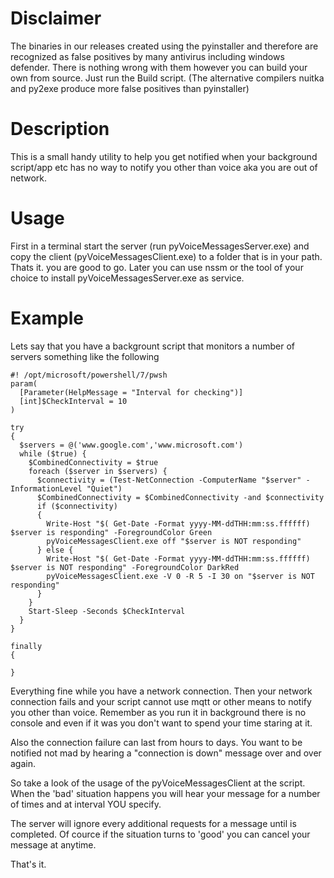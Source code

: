 # Disclaimer
The binaries in our releases created using the pyinstaller and therefore are recognized as false positives by many antivirus including windows defender. There is nothing wrong with them however you can build your own from source. Just run the Build script. (The alternative compilers nuitka and py2exe produce more false positives than pyinstaller)

# Description
This is a small handy utility to help you get notified when your background script/app etc has no way to notify you other than voice aka you are out of network.

# Usage
First in a terminal start the server (run pyVoiceMessagesServer.exe) and copy the client (pyVoiceMessagesClient.exe) to a folder that is in your path. Thats it. you are good to go. Later you can use nssm or the tool of your choice to install pyVoiceMessagesServer.exe as service.

# Example
Lets say that you have a backgrount script that monitors a number of servers something like the following

```
#! /opt/microsoft/powershell/7/pwsh
param(
  [Parameter(HelpMessage = "Interval for checking")]
  [int]$CheckInterval = 10
)

try
{
  $servers = @('www.google.com','www.microsoft.com')
  while ($true) {
    $CombinedConnectivity = $true
    foreach ($server in $servers) {
      $connectivity = (Test-NetConnection -ComputerName "$server" -InformationLevel "Quiet")
      $CombinedConnectivity = $CombinedConnectivity -and $connectivity
      if ($connectivity)
      {
        Write-Host "$( Get-Date -Format yyyy-MM-ddTHH:mm:ss.ffffff) $server is responding" -ForegroundColor Green
        pyVoiceMessagesClient.exe off "$server is NOT responding"
      } else {
        Write-Host "$( Get-Date -Format yyyy-MM-ddTHH:mm:ss.ffffff) $server is NOT responding" -ForegroundColor DarkRed
        pyVoiceMessagesClient.exe -V 0 -R 5 -I 30 on "$server is NOT responding"
      }
    }
    Start-Sleep -Seconds $CheckInterval
  }
}

finally
{

}
```

Everything fine while you have a network connection. Then your network connection fails and your script cannot use mqtt or other means to notify you other than voice. Remember as you run it in background there is no console and even if it was you don't want to spend your time staring at it.

Also the connection failure can last from hours to days. You want to be notified not mad by hearing a "connection is down" message over and over again.

So take a look of the usage of the pyVoiceMessagesClient at the script.
When the 'bad' situation happens you will hear your message for a number of times and at interval YOU specify.

The server will ignore every additional requests for a message until is completed. Of cource if the situation turns to 'good' you can cancel your message at anytime.

That's it.




 
